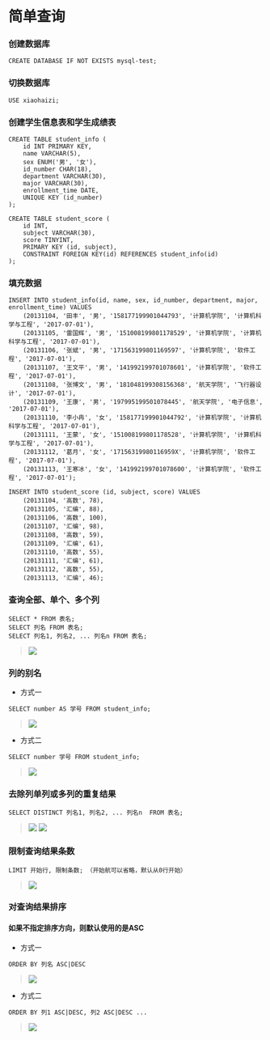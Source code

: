 # 简单查询

### 创建数据库 
```
CREATE DATABASE IF NOT EXISTS mysql-test;
```

### 切换数据库
```
USE xiaohaizi;
```

### 创建学生信息表和学生成绩表
```
CREATE TABLE student_info (
    id INT PRIMARY KEY,
    name VARCHAR(5),
    sex ENUM('男', '女'),
    id_number CHAR(18),
    department VARCHAR(30),
    major VARCHAR(30),
    enrollment_time DATE,
    UNIQUE KEY (id_number)
);

CREATE TABLE student_score (
    id INT,
    subject VARCHAR(30),
    score TINYINT,
    PRIMARY KEY (id, subject),
    CONSTRAINT FOREIGN KEY(id) REFERENCES student_info(id)
);

 ```

### 填充数据
```
INSERT INTO student_info(id, name, sex, id_number, department, major, enrollment_time) VALUES
    (20131104, '田丰', '男', '158177199901044793', '计算机学院', '计算机科学与工程', '2017-07-01'),
    (20131105, '雷国辉', '男', '151008199801178529', '计算机学院', '计算机科学与工程', '2017-07-01'),
    (20131106, '张斌', '男', '171563199801169597', '计算机学院', '软件工程', '2017-07-01'),
    (20131107, '王文平', '男', '141992199701078601', '计算机学院', '软件工程', '2017-07-01'),
    (20131108, '张博文', '男', '181048199308156368', '航天学院', '飞行器设计', '2017-07-01'),
    (20131109, '王康', '男', '197995199501078445', '航天学院', '电子信息', '2017-07-01'),
    (20131110, '李小冉', '女', '158177199901044792', '计算机学院', '计算机科学与工程', '2017-07-01'),
    (20131111, '王蒙', '女', '151008199801178528', '计算机学院', '计算机科学与工程', '2017-07-01'),
    (20131112, '葛月', '女', '17156319980116959X', '计算机学院', '软件工程', '2017-07-01'),
    (20131113, '王寒冰', '女', '141992199701078600', '计算机学院', '软件工程', '2017-07-01');
        
INSERT INTO student_score (id, subject, score) VALUES
    (20131104, '高数', 78),
    (20131105, '汇编', 88),
    (20131106, '高数', 100),
    (20131107, '汇编', 98),
    (20131108, '高数', 59),
    (20131109, '汇编', 61),
    (20131110, '高数', 55),
    (20131111, '汇编', 61),
    (20131112, '高数', 55),
    (20131113, '汇编', 46);
```

### 查询全部、单个、多个列
```
SELECT * FROM 表名;
SELECT 列名 FROM 表名;
SELECT 列名1, 列名2, ... 列名n FROM 表名;
```
> ![](../assets/mysql/simple-query/1.png)

### 列的别名
- 方式一
```
SELECT number AS 学号 FROM student_info;
```
> ![](../assets/mysql/simple-query/2.png)

- 方式二
```
SELECT number 学号 FROM student_info;
```
> ![](../assets/mysql/simple-query/3.png)

### 去除列单列或多列的重复结果
```
SELECT DISTINCT 列名1, 列名2, ... 列名n  FROM 表名;
```
> ![](../assets/mysql/simple-query/4.png)
> ![](../assets/mysql/simple-query/5.png)

### 限制查询结果条数
```
LIMIT 开始行, 限制条数; （开始航可以省略，默认从0行开始）
```
> ![](../assets/mysql/simple-query/6.png)

### 对查询结果排序
#### 如果不指定排序方向，则默认使用的是ASC
- 方式一
```
ORDER BY 列名 ASC|DESC
```
> ![](../assets/mysql/simple-query/7.png)

- 方式二
```
ORDER BY 列1 ASC|DESC, 列2 ASC|DESC ...
```
> ![](../assets/mysql/simple-query/8.png)







